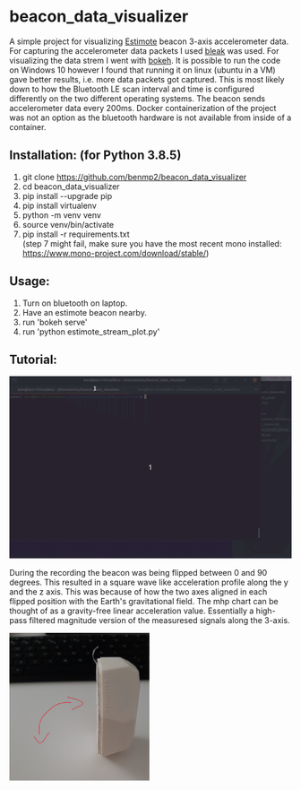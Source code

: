 # beacon_data_visualizer
   A simple project for visualizing [Estimote](https://estimote.com/) beacon 3-axis accelerometer data. 
For capturing the accelerometer data packets I used [bleak](https://bleak.readthedocs.io/en/latest/) was used.
For visualizing the data strem I went with [bokeh](https://bokeh.org/).
It is possible to run the code on Windows 10 however I found that running it on linux (ubuntu in a VM) gave better results, i.e. more data packets got captured.
This is most likely down to how the Bluetooth LE scan interval and time is configured differently on the two different operating systems.
The beacon sends accelerometer data every 200ms. Docker containerization of the project was not an option as the bluetooth hardware is not available from inside of a container.

## Installation: (for Python 3.8.5)
1. git clone https://github.com/benmp2/beacon_data_visualizer
2. cd beacon_data_visualizer
3. pip install --upgrade pip
4. pip install virtualenv
5. python -m venv venv
6. source venv/bin/activate
7. pip install -r requirements.txt  
(step 7 might fail, make sure you have the most recent mono installed: https://www.mono-project.com/download/stable/)

## Usage:
1. Turn on bluetooth on laptop.
2. Have an estimote beacon nearby.
3. run 'bokeh serve'
4. run 'python estimote_stream_plot.py' 

## Tutorial:
  ![](./static_files/tutorial_small.gif)  
  
   During the recording the beacon was being flipped between 0 and 90 degrees. This resulted in a square wave like acceleration profile along the y and the z axis. 
This was because of how the two axes aligned in each flipped position with the Earth's gravitational field. The mhp chart can be thought of as a gravity-free linear acceleration value. Essentially a high-pass filtered magnitude version of the measuresed signals along the 3-axis.  
  
  <img src="./static_files/estimote.PNG" width="250">
